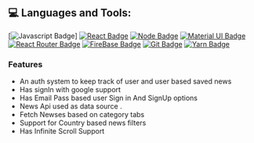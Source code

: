 ## 💻 Languages and Tools:

[![Javascript Badge](https://img.shields.io/badge/JavaScript-F7DF1E?style=for-the-badge&logo=javascript&logoColor=black)]
[![React Badge](https://img.shields.io/badge/React-20232A?style=for-the-badge&logo=react&logoColor=61DAFB)](https://github.com/kaisarvam)
[![Node Badge](https://img.shields.io/badge/Node.js-43853D?style=for-the-badge&logo=node.js&logoColor=white)](https://github.com/kaisarvam)
[![Material UI Badge](https://img.shields.io/badge/Material--UI-0081CB?style=for-the-badge&logo=material-ui&logoColor=white)](https://github.com/kaisarvam)
[![React Router Badge](https://img.shields.io/badge/React_Router-CA4245?style=for-the-badge&logo=react-router&logoColor=white)](https://github.com/kaisarvam)
[![FireBase Badge](https://img.shields.io/badge/FireBase-00C7B7?style=for-the-badge&logo=fireBase&logoColor=yellow)](https://github.com/kaisarvam)
[![Git Badge](https://img.shields.io/badge/git-f34f29?style=for-the-badge&logo=git&logoColor=white)](https://github.com/kaisarvam)
[![Yarn Badge](https://img.shields.io/badge/yarn-0078D6?style=for-the-badge&logo=yarn&logoColor=white)](https://github.com/kaisarvam)


### Features
- An auth system to keep track of user and user based saved news 
- Has signIn with google support
- Has Email Pass based user Sign in And SignUp options
- News Api used  as data source .
- Fetch Newses based on category tabs
- Support for Country based news filters
- Has Infinite Scroll Support 
